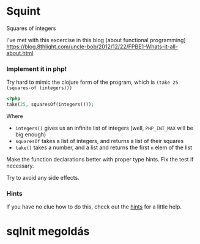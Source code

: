 # Squint

Squares of integers

I've met with this excercise in this blog (about functional programming) https://blog.8thlight.com/uncle-bob/2012/12/22/FPBE1-Whats-it-all-about.html

### Implement it in php!

Try hard to mimic the clojure form of the program, which is `(take 25 (squares-of (integers)))`

```php
<?php
take(25, squaresOf(integers()));
```

Where

- `integers()` gives us an infinite list of integers (well, `PHP_INT_MAX` will be big enough)
- `squaresOf` takes a list of integers, and returns a list of their squares
- `take()` takes a number, and a list and returns the first `n` elem of the list 

Make the function declarations better with proper type hints.
Fix the test if necessary.

Try to avoid any side effects.

### Hints

If you have no clue how to do this, check out the [hints](hints.md) for a little help.
# sqInit megoldás
